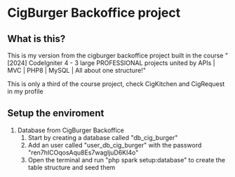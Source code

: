 # CigBurger Backoffice project

## What is this?

This is my version from the cigburger backoffice project built in the course "[2024] CodeIgniter 4 - 3 large PROFESSIONAL projects united by APIs | MVC | PHP8 | MySQL | All about one structure!"

This is only a third of the course project, check CigKitchen and CigRequest in my profile

## Setup the enviroment

1. Database from CigBurger Backoffice
    1. Start by creating a database called "db_cig_burger"
    2. Add an user called "user_db_cig_burger" with the password "ren7hICOqosAqu8Es7wagIjuD6KI4o"
    3. Open the terminal and run "php spark setup:database" to create the table structure and seed them